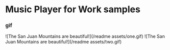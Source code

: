 # Music Player for Work samples

### gif
![The San Juan Mountains are beautiful!](/readme assets/one.gif)
![The San Juan Mountains are beautiful!](/readme assets/two.gif)